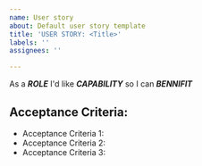```yaml
---
name: User story
about: Default user story template
title: 'USER STORY: <Title>'
labels: ''
assignees: ''

---
```


As a **_ROLE_** I'd like **_CAPABILITY_** so I can _**BENNIFIT**_

  
  ## Acceptance Criteria:
  
  - Acceptance Criteria 1:
  - Acceptance Criteria 2:
  - Acceptance Criteria 3:
  
  
